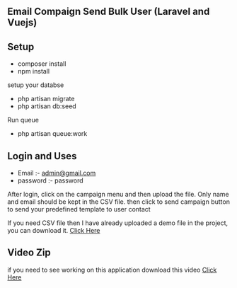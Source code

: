 ## Email Compaign Send Bulk User (Laravel and Vuejs)

## Setup

- composer install
- npm install

setup your databse 
- php artisan migrate
- php artisan db:seed

Run queue
- php artisan queue:work

## Login and Uses
- Email :- admin@gmail.com
- password :- password

After login, click on the campaign menu and then upload the file. Only name and email should be kept in the CSV file.
then click to send campaign button to send your predefined template to user contact

If you need CSV file then I have already uploaded a demo file in the project, you can download it. [Click Here](https://github.com/Rohit4429/email-campaign-laravel-vue/blob/main/CSV_demo_data.csv)


## Video Zip 

if you need to see working on this application download this video [Click Here](https://github.com/Rohit4429/email-campaign-laravel-vue/blob/main/video_demo_zip.zip)
